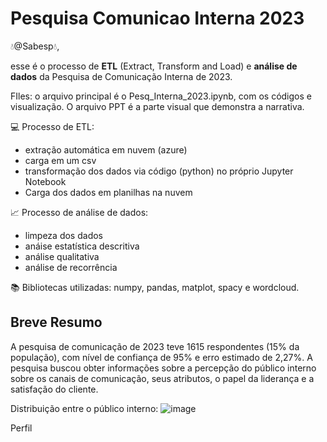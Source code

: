 # Pesquisa Comunicao Interna 2023

:droplet:@Sabesp:droplet:, 

esse é o processo de **ETL** (Extract, Transform and Load) e **análise de dados** da Pesquisa de Comunicação Interna de 2023.

FIles: o arquivo principal é o Pesq_Interna_2023.ipynb, com os códigos e visualização. O arquivo PPT é a parte visual que demonstra a narrativa.

:computer: Processo de ETL:
*  extração automática em nuvem (azure)
* carga em um csv
*  transformação dos dados via código (python) no próprio Jupyter Notebook
*  Carga dos dados em planilhas na nuvem


:chart_with_upwards_trend: Processo de análise de dados:
*  limpeza dos dados
*  anáise estatística descritiva
*  análise qualitativa
*  análise de recorrência

:books: Bibliotecas utilizadas: numpy, pandas, matplot, spacy e wordcloud.


## Breve Resumo
A pesquisa de comunicação de 2023 teve 1615 respondentes (15% da população), com nível de confiança de 95% e erro estimado de 2,27%. A pesquisa buscou obter informações sobre a percepção do público interno sobre os canais de comunicação, seus atributos, o papel da liderança e a satisfação do cliente. 


Distribuição entre o público interno:
![image](https://github.com/gustavo-westin/Pesquisa_Comunicao_Interna_2023/assets/113940727/ca21d208-d112-4e86-b083-7c7cd7e78653)


Perfil 

